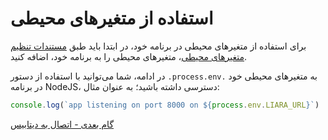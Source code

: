 # استفاده از متغیرهای محیطی 

برای استفاده از متغیرهای محیطی در برنامه خود، در ابتدا باید طبق [مستندات تنظیم متغیرهای محیطی](../../../details/envs.md)، متغیرهای محیطی را به برنامه خود، اضافه کنید.

در ادامه، شما می‌توانید با استفاده از دستور `.process.env.` به متغیرهای محیطی خود در برنامه NodeJS، دسترسی داشته باشید؛ به عنوان مثال:

```js
console.log(`app listening on port 8000 on ${process.env.LIARA_URL}`) 
```


[گام بعدی - اتصال به دیتابیس](./connect-to-db/about.md)